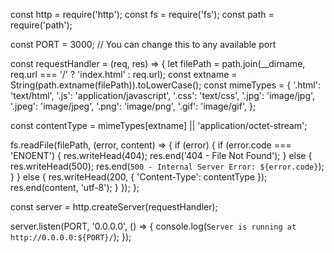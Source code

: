 const http = require('http');
const fs = require('fs');
const path = require('path');

const PORT = 3000; // You can change this to any available port

const requestHandler = (req, res) => {
  let filePath = path.join(__dirname, req.url === '/' ? 'index.html' : req.url);
  const extname = String(path.extname(filePath)).toLowerCase();
  const mimeTypes = {
    '.html': 'text/html',
    '.js': 'application/javascript',
    '.css': 'text/css',
    '.jpg': 'image/jpg',
    '.jpeg': 'image/jpeg',
    '.png': 'image/png',
    '.gif': 'image/gif',
  };

  const contentType = mimeTypes[extname] || 'application/octet-stream';

  fs.readFile(filePath, (error, content) => {
    if (error) {
      if (error.code === 'ENOENT') {
        res.writeHead(404);
        res.end('404 - File Not Found');
      } else {
        res.writeHead(500);
        res.end(`500 - Internal Server Error: ${error.code}`);
      }
    } else {
      res.writeHead(200, { 'Content-Type': contentType });
      res.end(content, 'utf-8');
    }
  });
};

const server = http.createServer(requestHandler);

server.listen(PORT, '0.0.0.0', () => {
  console.log(`Server is running at http://0.0.0.0:${PORT}/`);
});
